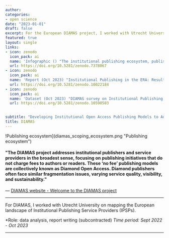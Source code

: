 ```yaml
---
author: 
categories:
- open science
date: "2023-01-01"
draft: false
excerpt: For the European DIAMAS project, I worked with Utrecht University on mapping the European landscape of Institutional Publishing Service Providers.
featured: true
layout: single
links:
- icon: zenodo
  icon_pack: ai
  name: 'Infographic () "The institutional publishing ecosystem, publishing and service providers: scope and concepts for DIAMAS"'
  url: https://doi.org/10.5281/zenodo.7378067
- icon: zenodo
  icon_pack: ai
  name: 'Report (Oct 2023) "Institutional Publishing in the ERA: Results from the DIAMAS survey"'
  url: https://doi.org/10.5281/zenodo.10022184
- icon: zenodo
  icon_pack: ai
  name: 'Dataset (Oct 2023) "DIAMAS survey on Institutional Publishing - aggregated data"'
  url: https://doi.org/10.5281/zenodo.10590503
  

subtitle: "Developing Institutional Open Access Publishing Models to Advance Scholarly Communication"
title: DIAMAS
---
```


!Publishing ecosystem](diamas_scoping_ecosystem.png "Publishing ecosystem")

#### "The DIAMAS project addresses institutional publishers and service providers in the broadest sense, focusing on publishing initiatives that do not charge fees to authors or readers. These ‘no fee’ publishing models are collectively known as Diamond Open Access. Diamond publishers often face similar fragmentation issues, varying service quality, visibility, and sustainability."


— [DIAMAS website - Welcome to the DIAMAS project](https://diamasproject.eu/)

---

For DIAMAS, I worked with Utrecht University on mapping the European landscape of Institutional Publishing Service Providers (IPSPs).

*Role: data analysis, report writing (subcontracted)
*Time period: Sept 2022 - Oct 2023*

---
